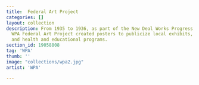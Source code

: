```yaml
---
title:  Federal Art Project
categories: []
layout: collection
description: From 1935 to 1936, as part of the New Deal Works Progress Administration, the
  WPA Federal Art Project created posters to publicize local exhibits, theater productions
  and health and educational programs.
section_id: 19058808
tag: 'WPA'
thumb: ''
image: "collections/wpa2.jpg"
artist: 'WPA'

---
```

